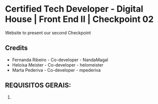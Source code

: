 # Certified Tech Developer - Digital House | Front End II | Checkpoint 02
Website to present our second Checkpoint

## Credits
- Fernanda Ribeiro - Co-developer - NandaMagal
- Heloísa Meister - Co-developer - helomeister
- Marta Pederiva - Co-developer - mpederiva

## REQUISITOS GERAIS:
1. 